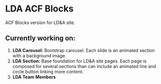# LDA ACF Blocks

ACF Blocks version for LD&A site.

## Currently working on:
1. **LDA Carousel:** Bootstrap carousel. Each slide is an animated section with a background image.
2. **LDA Section:** Base foundation for LD&A site pages. Each page is composed for several sections than can include an animated line and circle button linking more content.
3. **LDA Team Members**
